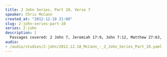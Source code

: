 ```yaml
--- 
title: 2 John Series, Part 10, Verse 7
speaker: Chris McCann
created_at: "2012-12-18 21:00"
slug: 2-john-series-part-10
series: 2-john
description: |
  Passages covered: 2 John 7, Jeremiah 17:9, John 7:12, Matthew 27:63, 2 Corinthians 6:8-10.
audio: 
- /audio/studies/2-john/2012.12.18_McCann_-_2_John_Series_Part_10.yaml
---
```

